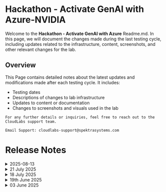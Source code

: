 # Hackathon - Activate GenAI with Azure-NVIDIA

Welcome to the **Hackathon - Activate GenAI with Azure** Readme.md. In this page, we will document the changes made during the last testing cycle, including updates related to the infrastructure, content, screenshots, and other relevant changes for the lab.

## Overview

This Page contains detailed notes about the latest updates and modifications made after each testing cycle. It includes:

- Testing dates
- Descriptions of changes to lab infrastructure
- Updates to content or documentation
- Changes to screenshots and visuals used in the lab

`For any further details or inquiries, feel free to reach out to the CloudLabs support team.`

`Email Support: cloudlabs-support@spektrasystems.com`

# Release Notes

<details>
<summary>2025-08-13</summary>
 
## Release Date : 2025-08-13
 
## Summary of Changes
 
Minor updates in instruction
 
## Infrastructure Changes
 
N/A
 
## Content Changes

- There were few minor changes in the instruction 

## Screenshot Updates
 
N/A
 
## Testing Scope
 
Performed end to end testing everything was working smoothly, validation were successful, checked on the templates, verified the cost.
 
 
</details>


<details>
  <summary>21 July 2025</summary>

### Summary of Changes
Streamlined API key generation steps in Challenge 1 Task 1 and added a link to external guidance. Updated the PowerShell command in Challenge 1 Task 4 for greater accuracy and consistency. Refreshed several screenshots and added a new image to support the revised instructions.

### Infrastructure Changes

NA

### Content Changes
  - Refined content in Challenge 1 Task 1 by streamlining the API key generation steps and linking to external guidance.
  - Updated the PowerShell command in Challenge 1 Task 4 for improved accuracy and consistency.

### Screenshot Updates 

- Several screenshots were refreshed, and an additional image was included to support updated instructions in Challenge 1.

### Testing Notes

- **Testing Date**: 2025-07-21

### Testing scope

Validated the complete workflow for Challenge 1, ensuring the streamlined API key generation steps function as intended and the external guidance link is accessible. Verified the updated PowerShell command for accuracy and consistency, and confirmed that refreshed and newly added screenshots align with the revised instructions.

</details>

<details>
  <summary>18 July 2025</summary>

## Infrastructure Changes

NA

## Content Changes

- **Challenge 1** and **Challenge 2**: Updated to reflect the new UI in the Azure portal where the Azure AI services is renamed to Azure AI Foundry.
-  **Challenge 3**:
    -  Updated instruction for better clarity.
    - Added a note "If jq is not found or fails to download, open PowerShell and run choco install jq to install it", in task 3. 
-  **Challenge 4**: Updated the Overview by replacing Terraform with Bicep to reflect the current setup. 
  
## Screenshot Updates 

[Solution Guide]
- **Challenge 1** and **Challenge 2**: Improved the visuals by adding clearer, more up-to-date screenshots.
-  **Challenge 3**:
    -  Updated images for all the content changes that have been accommodated

## Testing Notes

- **Testing Date**: 2025-07-18
</details>

<details>
  <summary>19th June 2025</summary>

## Infrastructure Changes

NA

## Content Changes

NA
  
## Screenshot Updates 

[Solution Guide]
- **Challenge 1**: Updated screenshots to reflect the new UI in the Azure portal while creating the Azure OpenAI service. Included updated visuals and steps for deploying the gpt-35-turbo and text-embedding-ada-002 models to align with the latest AI Foundry portal experience.
-  **Challenge 2**:
    - The command to clone the repository has been updated to use https://github.com/CloudLabsAI-Azure/mslearn-knowledge-mining.git instead of the previous
https://github.com/MS-learning/mslearn-knowledge-mining.git
    - Instructions revised to navigate to the Azure AI services (multi-service account) within the AI Foundry, guiding users to fetch the required service.
-  **Challenge 3**:
     Included guidance for resolving Docker Desktop errors, If a WSL update was required.
-  **Challenge 4**:
     - Updated the environment variable setup instructions during chat app deployment to reflect the correct model name (meta/llama3-8b-instruct)
     - Updated the Bicep templates in the infra folder to use the latest version of the definitions.

## Testing Notes

- **Testing Date**: 2025-06-19
  
</details>

<details>
  <summary>03 June 2025</summary>

## Infrastructure Changes

NA

## Content Changes

- **Challenge 1** and **Challenge 2**: Updated screenshots to reflect the new UI in the Azure portal where the Azure AI services is renamed to Azure AI Foundry.
-  **Challenge 3**:
    -  Updated settings while creating Azure container registry for easier flow of the lab
    -  Updated the Meta Llama models for better deployment flows and lower failurs and maintain uniformity
  
## Screenshot Updates 

[Solution Guide]
- **Challenge 1** and **Challenge 2**: Updated screenshots to reflect the new UI in the Azure portal where the Azure AI services is renamed to Azure AI Foundry.
-  **Challenge 3**:
    -  Updated images for all the content changes that have been accomodated
- **Challenge 4**: Images have been updated as per the new Llama model in the chat playground
</details>
